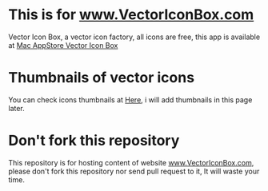 # This is for www.VectorIconBox.com
Vector Icon Box, a vector icon factory, all icons are free, this app is available at [Mac AppStore Vector Icon Box](https://itunes.apple.com/app/vector-icon-box/id959485650)

# Thumbnails of vector icons
You can check icons thumbnails at [Here](http://www.vectoriconbox.com/iconListV3.html), i will add thumbnails in this page later.

# Don't fork this repository
This repository is for hosting content of website www.VectorIconBox.com, please don't fork this repository nor send pull request to it, It will waste your time.
